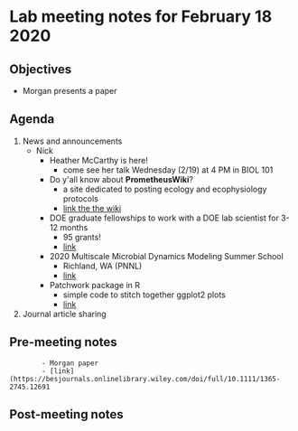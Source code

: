 # Lab meeting notes for February 18 2020

## Objectives
- Morgan presents a paper

## Agenda
1. News and announcements
	- Nick
		- Heather McCarthy is here!
			- come see her talk Wednesday (2/19) at 4 PM in BIOL 101
		- Do y'all know about **PrometheusWiki**?
			- a site dedicated to posting ecology and ecophysiology protocols
			- [link the the wiki](http://prometheuswiki.org/tiki-custom_home.php)
		- DOE graduate fellowships to work with a DOE lab scientist for 3-12 months
			- 95 grants!
			- [link](https://science.osti.gov/wdts/scgsr/)
		- 2020 Multiscale Microbial Dynamics Modeling Summer School
			- Richland, WA (PNNL)
			- [link](https://pnnl.cvent.com/events/multiscale-microbial-dynamics-modeling-summer-school/event-summary-7706656ec1004be0ba368947c10c375b.aspx)
		- Patchwork package in R
			- simple code to stitch together ggplot2 plots
			- [link](https://cran.r-project.org/web/packages/patchwork/patchwork.pdf)
2. Journal article sharing

## Pre-meeting notes
    		- Morgan paper
			- [link](https://besjournals.onlinelibrary.wiley.com/doi/full/10.1111/1365-2745.12691

## Post-meeting notes
